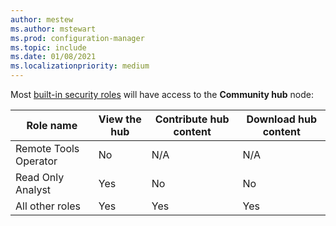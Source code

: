 ```yaml
---
author: mestew
ms.author: mstewart
ms.prod: configuration-manager
ms.topic: include
ms.date: 01/08/2021
ms.localizationpriority: medium
---
```

<!--This file is shared by the community-hub and community-hub-contribute .md files. Headings are context driven by the article-->

Most [built-in security roles](../../../understand/fundamentals-of-role-based-administration.md) will have access to the **Community hub** node:

|Role name|View the hub| Contribute hub content|Download hub content|
|---|---|---|---|
|Remote Tools Operator|No|N/A|N/A|
|Read Only Analyst|Yes|No|No|
|All other roles|Yes|Yes|Yes|
